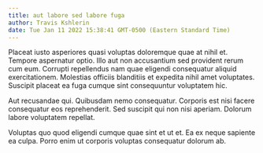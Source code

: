 ```yaml
---
title: aut labore sed labore fuga
author: Travis Kshlerin
date: Tue Jan 11 2022 15:38:41 GMT-0500 (Eastern Standard Time)
---
```

Placeat iusto asperiores quasi voluptas doloremque quae at nihil et. Tempore aspernatur optio. Illo aut non accusantium sed provident rerum cum eum. Corrupti repellendus nam quae eligendi consequatur aliquid exercitationem. Molestias officiis blanditiis et expedita nihil amet voluptates. Suscipit placeat ea fuga cumque sint consequuntur voluptatem hic.

 Aut recusandae qui. Quibusdam nemo consequatur. Corporis est nisi facere consequatur eos reprehenderit. Sed suscipit qui non nisi aperiam. Dolorum labore voluptatem repellat.

 Voluptas quo quod eligendi cumque quae sint et ut et. Ea ex neque sapiente ea culpa. Porro enim ut corporis voluptas consequatur dolorum ab.
